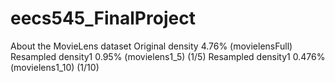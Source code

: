 # eecs545_FinalProject
About the MovieLens dataset
Original density 4.76% (movielensFull)
Resampled density1 0.95% (movielens1_5) (1/5)
Resampled density1 0.476% (movielens1_10) (1/10)
